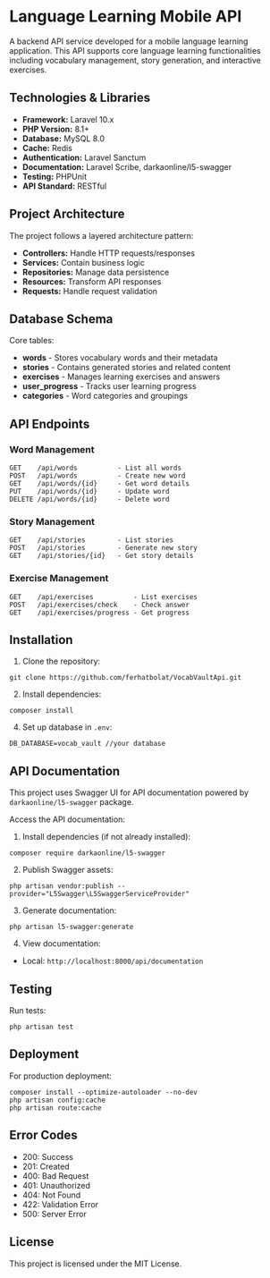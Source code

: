 # Language Learning Mobile API

A backend API service developed for a mobile language learning application. This API supports core language learning functionalities including vocabulary management, story generation, and interactive exercises.

## Technologies & Libraries

-   **Framework:** Laravel 10.x
-   **PHP Version:** 8.1+
-   **Database:** MySQL 8.0
-   **Cache:** Redis
-   **Authentication:** Laravel Sanctum
-   **Documentation:** Laravel Scribe, darkaonline/l5-swagger
-   **Testing:** PHPUnit
-   **API Standard:** RESTful

## Project Architecture

The project follows a layered architecture pattern:

-   **Controllers:** Handle HTTP requests/responses
-   **Services:** Contain business logic
-   **Repositories:** Manage data persistence
-   **Resources:** Transform API responses
-   **Requests:** Handle request validation

## Database Schema

Core tables:

-   **words** - Stores vocabulary words and their metadata
-   **stories** - Contains generated stories and related content
-   **exercises** - Manages learning exercises and answers
-   **user_progress** - Tracks user learning progress
-   **categories** - Word categories and groupings

## API Endpoints

### Word Management

```
GET    /api/words          - List all words
POST   /api/words          - Create new word
GET    /api/words/{id}     - Get word details
PUT    /api/words/{id}     - Update word
DELETE /api/words/{id}     - Delete word
```

### Story Management

```
GET    /api/stories        - List stories
POST   /api/stories        - Generate new story
GET    /api/stories/{id}   - Get story details
```

### Exercise Management

```
GET    /api/exercises          - List exercises
POST   /api/exercises/check    - Check answer
GET    /api/exercises/progress - Get progress
```

## Installation

1. Clone the repository:

```
git clone https://github.com/ferhatbolat/VocabVaultApi.git
```

2. Install dependencies:

```
composer install
```

4. Set up database in `.env`:

```
DB_DATABASE=vocab_vault //your database
```

## API Documentation

This project uses Swagger UI for API documentation powered by `darkaonline/l5-swagger` package.

Access the API documentation:

1. Install dependencies (if not already installed):

```
composer require darkaonline/l5-swagger
```

2. Publish Swagger assets:

```
php artisan vendor:publish --provider="L5Swagger\L5SwaggerServiceProvider"
```

3. Generate documentation:

```
php artisan l5-swagger:generate
```

4. View documentation:

-   Local: `http://localhost:8000/api/documentation`

## Testing

Run tests:

```
php artisan test
```

## Deployment

For production deployment:

```
composer install --optimize-autoloader --no-dev
php artisan config:cache
php artisan route:cache
```

## Error Codes

-   200: Success
-   201: Created
-   400: Bad Request
-   401: Unauthorized
-   404: Not Found
-   422: Validation Error
-   500: Server Error

## License

This project is licensed under the MIT License.
